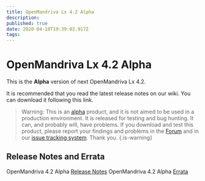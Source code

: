 ```yaml
---
title: OpenMandriva Lx 4.2 Alpha
description: 
published: true
date: 2020-04-10T19:39:03.917Z
tags: 
---
```


# OpenMandriva Lx 4.2 Alpha

This is the **Alpha** version of next OpenMandriva Lx 4.2.


It is recommended that you read the latest release notes on our wiki.
You can download it following this link.

> Warning: This is an [alpha](/releases/software-release-life-cycle#alpha) product, and it is not aimed to be used in a production environment. It is released for testing and bug hunting. It can, and probably will, have problems. If you download and test this product, please report your findings and problems in the [Forum](http://forum.openmandriva.org/) and in our [issue tracking system](http://issues.openmandriva.org/).
Thank you.
{.is-warning}


## Release Notes and Errata
OpenMandriva 4.2 Alpha [Release Notes](/releases/omlx42/alpha/notes)
OpenMandriva 4.2 Alpha [Errata](/releases/omlx42/alpha/errata)